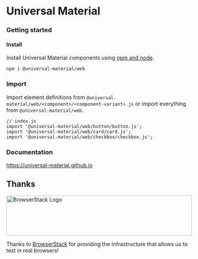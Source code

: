 # Universal Material

### Getting started

#### Install
Install Universal Material components using [npm and node](https://nodejs.org/).

```
npm i @universal-material/web
```

### Import
Import element definitions from `@universal-material/web/<component>/<component-variant>.js` or import everything from `@universal-material/web`.
```
// index.js
import '@universal-material/web/button/button.js';
import '@universal-material/web/card/card.js';
import '@universal-material/web/checkbox/checkbox.js';
```

### Documentation
https://universal-material.github.io

## Thanks

<img src="https://live.browserstack.com/images/opensource/browserstack-logo.svg" alt="BrowserStack Logo" width="490" height="106">

Thanks to [BrowserStack](https://www.browserstack.com/) for providing the infrastructure that allows us to test in real browsers!

